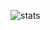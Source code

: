 ![stats](https://github-readme-stats.vercel.app/api?username=dxuyin&show_icons=true&count_private=true&locale=cn&bg_color=00000000)
